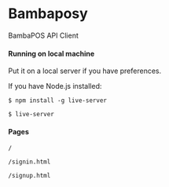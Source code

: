 # Bambaposy
BambaPOS API Client

#### Running on local machine

Put it on a local server if you have preferences.

If you have Node.js installed: 

`$ npm install -g live-server`

`$ live-server`


#### Pages

`/`

`/signin.html`

`/signup.html`

